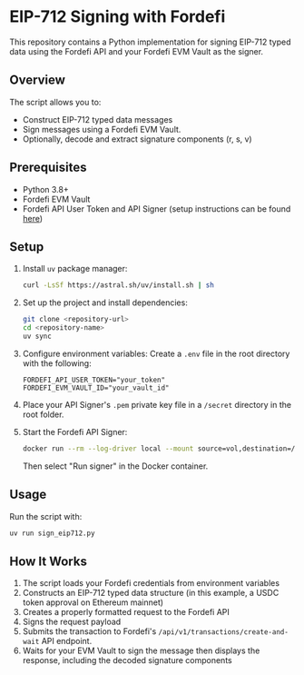 # EIP-712 Signing with Fordefi

This repository contains a Python implementation for signing EIP-712 typed data using the Fordefi API and your Fordefi EVM Vault as the signer.

## Overview

The script allows you to:
- Construct EIP-712 typed data messages
- Sign messages using a Fordefi EVM Vault.
- Optionally, decode and extract signature components (r, s, v)

## Prerequisites

- Python 3.8+
- Fordefi EVM Vault
- Fordefi API User Token and API Signer (setup instructions can be found [here](https://docs.fordefi.com/developers/program-overview))

## Setup

1. Install `uv` package manager:
   ```bash
   curl -LsSf https://astral.sh/uv/install.sh | sh
   ```

2. Set up the project and install dependencies:
   ```bash
   git clone <repository-url>
   cd <repository-name>
   uv sync
   ```

3. Configure environment variables:
   Create a `.env` file in the root directory with the following:
   ```plaintext
   FORDEFI_API_USER_TOKEN="your_token"
   FORDEFI_EVM_VAULT_ID="your_vault_id"
   ```
4. Place your API Signer's `.pem` private key file in a `/secret` directory in the root folder.

5. Start the Fordefi API Signer:
   ```bash
   docker run --rm --log-driver local --mount source=vol,destination=/storage -it fordefi.jfrog.io/fordefi/api-signer:latest
   ```
   Then select "Run signer" in the Docker container.

## Usage

Run the script with:

```bash
uv run sign_eip712.py
```

## How It Works

1. The script loads your Fordefi credentials from environment variables
2. Constructs an EIP-712 typed data structure (in this example, a USDC token approval on Ethereum mainnet)
3. Creates a properly formatted request to the Fordefi API
4. Signs the request payload
5. Submits the transaction to Fordefi's `/api/v1/transactions/create-and-wait` API endpoint.
6. Waits for your EVM Vault to sign the message then displays the response, including the decoded signature components
